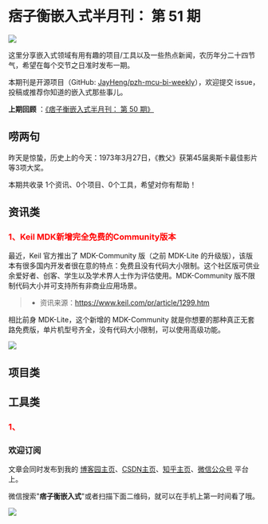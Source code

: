 # 痞子衡嵌入式半月刊： 第 51 期

![](http://henjay724.com/image/cnblogs/pzh_mcu_bi_weekly.PNG)

这里分享嵌入式领域有用有趣的项目/工具以及一些热点新闻，农历年分二十四节气，希望在每个交节之日准时发布一期。

本期刊是开源项目（GitHub: [JayHeng/pzh-mcu-bi-weekly](https://github.com/JayHeng/pzh-mcu-bi-weekly)），欢迎提交 issue，投稿或推荐你知道的嵌入式那些事儿。

**上期回顾** ：[《痞子衡嵌入式半月刊： 第 50 期》](https://www.cnblogs.com/henjay724/p/15973021.html)

## 唠两句

昨天是惊蛰，历史上的今天：1973年3月27日，《教父》获第45届奥斯卡最佳影片等3项大奖。

本期共收录 1个资讯、0个项目、0个工具，希望对你有帮助！

## 资讯类

### <font color="red">1、Keil MDK新增完全免费的Community版本</font>

最近，Keil 官方推出了 MDK-Community 版（之前 MDK-Lite 的升级版），该版本有很多国内开发者很在意的特点：免费且没有代码大小限制。这个社区版可供业余爱好者、创客、学生以及学术界人士作为评估使用。MDK-Community 版不限制代码大小并可支持所有非商业应用场景。  

> * 资讯来源：https://www.keil.com/pr/article/1299.htm

相比前身 MDK-Lite，这个新增的 MDK-Community 就是你想要的那种真正无套路免费版，单片机型号齐全，没有代码大小限制，可以使用高级功能。

![](http://henjay724.com/image/biweekly20220327/Keil_MDK_Community.PNG)

## 项目类



## 工具类

### <font color="red">1、</font>


### 欢迎订阅

文章会同时发布到我的 [博客园主页](https://www.cnblogs.com/henjay724/)、[CSDN主页](https://blog.csdn.net/henjay724)、[知乎主页](https://www.zhihu.com/people/henjay724)、[微信公众号](http://weixin.sogou.com/weixin?type=1&query=痞子衡嵌入式) 平台上。

微信搜索"__痞子衡嵌入式__"或者扫描下面二维码，就可以在手机上第一时间看了哦。

![](http://henjay724.com/image/github/pzhMcu_qrcode_258x258.jpg)

